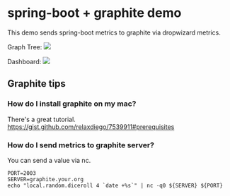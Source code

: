 # spring-boot + graphite demo

This demo sends spring-boot metrics to graphite via dropwizard metrics.

Graph Tree:
<img src="https://www.evernote.com/l/AALcGcOVOLFOlqzZ1wAwtv1EwcxsJd11n0I">

Dashboard:
<img src="https://www.evernote.com/l/AAJbfd-bwDhBeaOGiYiJsrpJ-Z8IJ3-CNvk">

## Graphite tips

### How do I install graphite on my mac?

There's a great tutorial.
https://gist.github.com/relaxdiego/7539911#prerequisites

### How do I send metrics to graphite server?

You can send a value via nc.

    PORT=2003
    SERVER=graphite.your.org
    echo "local.random.diceroll 4 `date +%s`" | nc -q0 ${SERVER} ${PORT}
